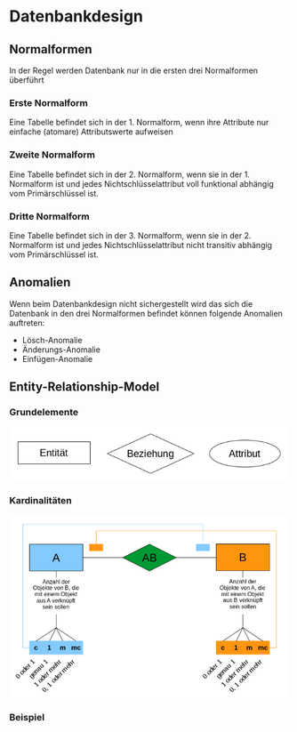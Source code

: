 # Datenbankdesign

## Normalformen
In der Regel werden Datenbank nur in die ersten drei Normalformen überführt

### Erste Normalform
Eine Tabelle befindet sich in der 1. Normalform, wenn ihre Attribute nur einfache (atomare) Attributswerte aufweisen

### Zweite Normalform
Eine Tabelle befindet sich in der 2. Normalform, wenn sie in der 1. Normalform ist und jedes Nichtschlüsselattribut voll funktional abhängig vom Primärschlüssel ist.

### Dritte Normalform
Eine Tabelle befindet sich in der 3. Normalform, wenn sie in der 2. Normalform ist und jedes Nichtschlüsselattribut nicht transitiv abhängig vom Primärschlüssel ist.


## Anomalien
Wenn beim Datenbankdesign nicht sichergestellt wird das sich die Datenbank in den drei Normalformen befindet können folgende Anomalien auftreten:
 * Lösch-Anomalie
 * Änderungs-Anomalie
 * Einfügen-Anomalie

## Entity-Relationship-Model
### Grundelemente
![](grundelemente.png) 


### Kardinalitäten
![](kardinalitaet.png) 

### Beispiel
